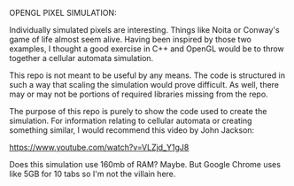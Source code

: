 OPENGL PIXEL SIMULATION:

Individually simulated pixels are interesting. Things like Noita or Conway's game of life almost seem alive.
Having been inspired by those two examples, I thought a good exercise in C++ and OpenGL would be to throw 
together a cellular automata simulation.

This repo is not meant to be useful by any means. The code is structured in such a way that scaling the simulation 
would prove difficult. As well, there may or may not be portions of required libraries missing from the repo.

The purpose of this repo is purely to show the code used to create the simulation. For information relating to 
cellular automata or creating something similar, I would recommend this video by John Jackson:

https://www.youtube.com/watch?v=VLZjd_Y1gJ8

Does this simulation use 160mb of RAM? Maybe. But Google Chrome uses like 5GB for 10 tabs so I'm not the villain here. 
